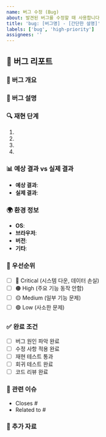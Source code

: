 ```yaml
---
name: 버그 수정 (Bug)
about: 발견된 버그를 수정할 때 사용합니다
title: 'bug: [버그명] - [간단한 설명]'
labels: ['bug', 'high-priority']
assignees: ''
---
```


## 🐛 버그 리포트

### 🎯 버그 개요
<!-- 발견된 버그에 대한 간단한 설명을 작성해주세요 -->

### 📝 버그 설명
<!-- 버그의 구체적인 내용과 발생 상황을 설명해주세요 -->

### 🔍 재현 단계
<!-- 버그를 재현할 수 있는 단계를 순서대로 작성해주세요 -->
1. 
2. 
3. 
4. 

### 📊 예상 결과 vs 실제 결과
- **예상 결과**: <!-- 정상적으로 동작했을 때의 결과 -->
- **실제 결과**: <!-- 실제로 발생한 결과 -->

### 🌍 환경 정보
<!-- 버그가 발생한 환경 정보를 작성해주세요 -->
- **OS**: 
- **브라우저**: 
- **버전**: 
- **기타**: 

### 🚨 우선순위
<!-- 버그의 심각도를 선택해주세요 -->
- [ ] 🔴 Critical (시스템 다운, 데이터 손실)
- [ ] 🟠 High (주요 기능 동작 안함)
- [ ] 🟡 Medium (일부 기능 문제)
- [ ] 🟢 Low (사소한 문제)

### ✅ 완료 조건
<!-- 이 버그 수정이 완료되었다고 판단할 수 있는 조건들을 나열해주세요 -->
- [ ] 버그 원인 파악 완료
- [ ] 수정 사항 적용 완료
- [ ] 재현 테스트 통과
- [ ] 회귀 테스트 완료
- [ ] 코드 리뷰 완료

### 🔗 관련 이슈
<!-- 관련된 다른 이슈가 있다면 링크해주세요 -->
- Closes #
- Related to #

### 📎 추가 자료
<!-- 스크린샷, 로그, 에러 메시지 등을 첨부해주세요 -->
